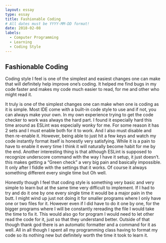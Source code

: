 ```yaml
---
layout: essay
type: essay
title: Fashionable Coding
# All dates must be YYYY-MM-DD format!
date: 2018-02-08
labels:
  - Computer Programming
  - Learning
  - Coding Style
---
```

## Fashionable Coding	

Coding style I feel is one of the simplest and easiest changes one can make that will definitely help improve one’s coding. It helped me find bugs in my code faster and makes my code much easier to read, for me and other who might read it.  

It truly is one of the simplest changes one can make when one is coding as it is simple. Most IDE come with a built-in code style to use and if not, you can always make your own. In my own experience trying to get the code checker to work was always the hard part. I found it especially hard this time around as ESLint was especially wonky for me. For some reason it has 2 sets and I must enable both for it to work. And I also must disable and then re-enable it. However, being able to just hit a few keys and watch my code instantly format itself is honestly very satisfying. While it is a pain to have to enable it every time I think it will naturally become habit for me by the end. Another interesting thing is that although ESLint is supposed to recognize underscore command with the way I have it setup, it just doesn’t. this makes getting a “Green check” a very big pain and basically impossible. It only after I fiddle with the settings that it works. Of course it always something different every single time but Oh well.

Honestly though I feel that coding style is something very basic and very simple to learn but at the same time very difficult to implement. If I had to try and do it one by one every single time it would be a major pain in the butt. I might wind up just not doing it for smaller programs where I only have one or two files for it. However even if I did have to do it one by one, for the bigger programs where I will be constantly rereading the file I would take the time to fix it. This would also go for program I would need to let other read the code for it, just so that they understand better. Outside of that though thank god there is an automatic formatter and a command for it as well. All in all though I spent all my programming class having to format my code so its nothing new but definitely worth the time it took to learn it.
